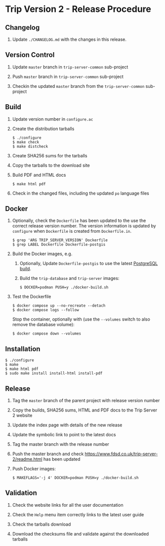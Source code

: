 # Trip Version 2 - Release Procedure

## Changelog

1.  Update `./CHANGELOG.md` with the changes in this release.

## Version Control

1.  Update `master` branch in `trip-server-common` sub-project

1.  Push `master` branch in `trip-server-common` sub-project

1.  Checkin the updated `master` branch from the `trip-server-common` sub-project

## Build

1.  Update version number in `configure.ac`

1.  Create the distribution tarballs

		$ ./configure
		$ make check
		$ make distcheck

1.  Create SHA256 sums for the tarballs

1.  Copy the tarballs to the download site

1.  Build PDF and HTML docs

		$ make html pdf

1.  Check in the changed files, including the updated `po` language files

## Docker

1.  Optionally, check the `Dockerfile` has been updated to the use the correct
	release version number.  The version information is updated by `configure`
	when `Dockerfile` is created from `Dockerfile.in`.

		$ grep 'ARG TRIP_SERVER_VERSION' Dockerfile
		$ grep LABEL Dockerfile Dockerfile-postgis

1.  Build the Docker images, e.g.

	1.  Optionally, Update `Dockerfile-postgis` to use the latest
		[PostgreSQL build](https://hub.docker.com/_/postgres).

	1.  Build the `trip-database` and `trip-server` images:

			$ DOCKER=podman PUSH=y ./docker-build.sh

1.	Test the Dockerfile

		$ docker compose up --no-recreate --detach
		$ docker compose logs --follow

	Stop the container, optionally with (use the `--volumes` switch to also
    remove the database volume):

		$ docker compose down --volumes

## Installation

	$ ./configure
	$ make
	$ make html pdf
	$ sudo make install install-html install-pdf

## Release

1.  Tag the `master` branch of the parent project with release version number

1.  Copy the builds, SHA256 sums, HTML and PDF docs to the Trip Server 2
    website

1.  Update the index page with details of the new release

1.  Update the symbolic link to point to the latest docs

1.  Tag the master branch with the release number

1.  Push the master branch and check
    <https://www.fdsd.co.uk/trip-server-2/readme.html> has been updated

1.  Push Docker images:

		$ MAKEFLAGS='-j 4' DOCKER=podman PUSH=y ./docker-build.sh

## Validation

1.  Check the website links for all the user documentation

1.  Check the `Help` menu item correctly links to the latest user guide

1.  Check the tarballs download

1.  Download the checksums file and validate against the downloaded tarballs
